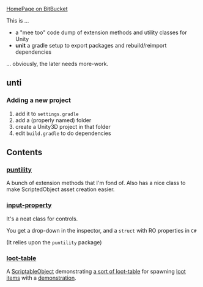 [HomePage on BitBucket](https://bitbucket.org/g-pechorin/unti)

This is ...

* a "mee too" code dump of extension methods and utility classes for Unity
* **unit** a gradle setup to export packages and rebuild/reimport dependencies

... obviously, the later needs more-work.

## unti


### Adding a new project

1. add it to `settings.gradle`
1. add a (properly named) folder
1. create a Unity3D project in that folder
1. edit `build.gradle` to do dependencies



## Contents

### [puntility](puntility.unitypackage) 

A bunch of extension methods that I'm fond of.
Also has a nice class to make ScriptedObject asset creation easier.

### [input-property](input-property.unitypackage) 

It's a neat class for controls.

You get a drop-down in the inspector, and a `struct` with RO properties in `C#`

(It relies upon the `puntility` package)

### [loot-table](loot-table.unitypackage)

A [ScriptableObject](https://docs.unity3d.com/510/Documentation/ScriptReference/ScriptableObject.html) demonstrating [a sort of loot-table](loot-table.unity/Assets/loot-table/Scripts/LootTable.cs) for spawning [loot items](loot-table.unity/Assets/loot-table/Scripts/LootItem.cs) with a [demonstration](loot-table.unity/Assets/loot-table/).

